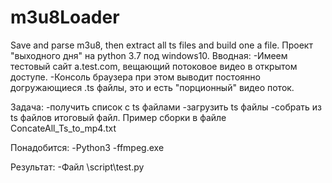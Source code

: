 # m3u8Loader
Save and parse m3u8, then extract all ts files and build one a file.
Проект "выходного дня" на python 3.7 под windows10.
Вводная:
-Имеем тестовый сайт a.test.com, вещающий потоковое видео в открытом доступе.
-Консоль браузера при этом выводит постоянно догружающиеся .ts файлы, это и есть "порционный" видео поток.

Задача:
-получить список с ts файлами
-загрузить ts файлы
-собрать из ts файлов итоговый файл. Пример сборки в файле ConcateAll_Ts_to_mp4.txt

Понадобится:
-Python3
-ffmpeg.exe

Результат:
-Файл \script\test.py